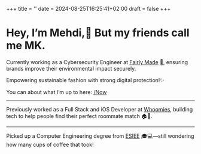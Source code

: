 +++
title = ''
date = 2024-08-25T16:25:41+02:00
draft = false
+++

# Hey, I’m Mehdi,👋 But my friends call me MK.

Currently working as a Cybersecurity Engineer at [Fairly Made](https://www.fairlymade.com/) 🌱, ensuring brands improve their environmental impact securely.

Empowering sustainable fashion with strong digital protection!✨

You can about what I’m up to here: [/Now](/Now)
***

Previously worked as a Full Stack and iOS Developer at [Whoomies](https://immo2.pro/annuaire/prestataire/startups/whoomies/), building tech to help people find their perfect roommate match 🏠🤝.

***

Picked up a Computer Engineering degree from [ESIEE](https://www.esiee.fr/) 🎓💻—still wondering how many cups of coffee that took!

